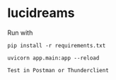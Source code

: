# lucidreams

Run with

```uvicorn
pip install -r requirements.txt

uvicorn app.main:app --reload

Test in Postman or Thunderclient
```
